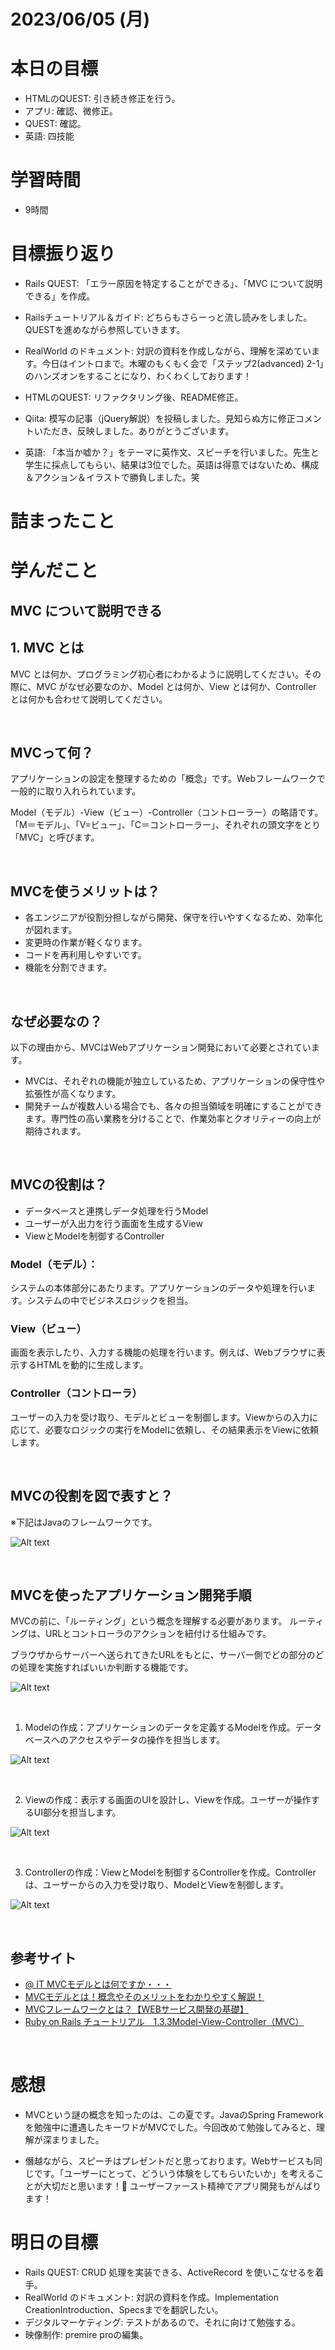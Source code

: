 # 2023/06/05 (月)

# 本日の目標

- HTMLのQUEST: 引き続き修正を行う。
- アプリ: 確認、微修正。
- QUEST: 確認。
- 英語: 四技能

# 学習時間
- 9時間

# 目標振り返り

- Rails QUEST: 「エラー原因を特定することができる」、「MVC について説明できる」を作成。

- Railsチュートリアル＆ガイド: どちらもさらーっと流し読みをしました。QUESTを進めながら参照していきます。

- RealWorld のドキュメント: 対訳の資料を作成しながら、理解を深めています。今日はイントロまで。木曜のもくもく会で「ステップ2(advanced) 2-1」のハンズオンをすることになり、わくわくしております！

- HTMLのQUEST: リファクタリング後、README修正。

- Qiita: 模写の記事（jQuery解説）を投稿しました。見知らぬ方に修正コメントいただき、反映しました。ありがとうございます。

- 英語: 「本当か嘘か？」をテーマに英作文、スピーチを行いました。先生と学生に採点してもらい、結果は3位でした。英語は得意ではないため、構成＆アクション＆イラストで勝負しました。笑

# 詰まったこと

# 学んだこと

## MVC について説明できる

## 1. MVC とは

MVC とは何か、プログラミング初心者にわかるように説明してください。その際に、MVC がなぜ必要なのか、Model とは何か、View とは何か、Controller とは何かも合わせて説明してください。

<br>

## MVCって何？

アプリケーションの設定を整理するための「概念」です。Webフレームワークで一般的に取り入れられています。

Model（モデル）-View（ビュー）-Controller（コントローラー）の略語です。「M＝モデル」、「V=ビュー」、「C＝コントローラー」、それぞれの頭文字をとり「MVC」と呼びます。

<br>

## MVCを使うメリットは？

- 各エンジニアが役割分担しながら開発、保守を行いやすくなるため、効率化が図れます。
- 変更時の作業が軽くなります。
- コードを再利用しやすいです。
- 機能を分割できます。

<br>

## なぜ必要なの？

以下の理由から、MVCはWebアプリケーション開発において必要とされています。

- MVCは、それぞれの機能が独立しているため、アプリケーションの保守性や拡張性が高くなります。
- 開発チームが複数人いる場合でも、各々の担当領域を明確にすることができます。専門性の高い業務を分けることで、作業効率とクオリティーの向上が期待されます。

<br>

## MVCの役割は？

- データベースと連携しデータ処理を行うModel
- ユーザーが入出力を行う画面を生成するView
- ViewとModelを制御するController

### Model（モデル）：
システムの本体部分にあたります。アプリケーションのデータや処理を行います。システムの中でビジネスロジックを担当。

### View（ビュー）
画面を表示したり、入力する機能の処理を行います。例えば、Webブラウザに表示するHTMLを動的に生成します。

### Controller（コントローラ）
ユーザーの入力を受け取り、モデルとビューを制御します。Viewからの入力に応じて、必要なロジックの実行をModelに依頼し、その結果表示をViewに依頼します。

<br>

## MVCの役割を図で表すと？

※下記はJavaのフレームワークです。

![Alt text](https://atmarkit.itmedia.co.jp/fjava/javafaq/j2ee/faq4.gif)

<br>

## MVCを使ったアプリケーション開発手順

MVCの前に、「ルーティング」という概念を理解する必要があります。
ルーティングは、URLとコントローラのアクションを紐付ける仕組みです。

ブラウザからサーバーへ送られてきたURLをもとに、サーバー側でどの部分のどの処理を実施すればいいか判断する機能です。

![Alt text](https://read-engineer.com/wp-content/uploads/2020/07/%E3%82%B9%E3%82%AF%E3%83%AA%E3%83%BC%E3%83%B3%E3%82%B7%E3%83%A7%E3%83%83%E3%83%88-2020-07-24-18.28.09.png)

<br>

1. Modelの作成：アプリケーションのデータを定義するModelを作成。データベースへのアクセスやデータの操作を担当します。

![Alt text](https://read-engineer.com/wp-content/uploads/2020/07/%E3%82%B9%E3%82%AF%E3%83%AA%E3%83%BC%E3%83%B3%E3%82%B7%E3%83%A7%E3%83%83%E3%83%88-2020-07-24-18.36.01.png)

<br>

2. Viewの作成：表示する画面のUIを設計し、Viewを作成。ユーザーが操作するUI部分を担当します。

![Alt text](https://read-engineer.com/wp-content/uploads/2020/07/%E3%82%B9%E3%82%AF%E3%83%AA%E3%83%BC%E3%83%B3%E3%82%B7%E3%83%A7%E3%83%83%E3%83%88-2020-07-24-18.44.41.png)

<br>

3. Controllerの作成：ViewとModelを制御するControllerを作成。Controllerは、ユーザーからの入力を受け取り、ModelとViewを制御します。

![Alt text](https://read-engineer.com/wp-content/uploads/2020/07/%E3%82%B9%E3%82%AF%E3%83%AA%E3%83%BC%E3%83%B3%E3%82%B7%E3%83%A7%E3%83%83%E3%83%88-2020-07-24-19.02.53.png)

<br>

## 参考サイト

- [@ IT MVCモデルとは何ですか・・・](https://atmarkit.itmedia.co.jp/fjava/javafaq/j2ee/j2e07.html)
- [MVCモデルとは！概念やそのメリットをわかりやすく解説！](https://www.geekly.co.jp/column/cat-technology/1911_040/)
- [MVCフレームワークとは？【WEBサービス開発の基礎】](https://read-engineer.com/2020/07/29/mvc/)
- [Ruby on Rails チュートリアル　1.3.3Model-View-Controller（MVC）](https://railstutorial.jp/chapters/beginning?version=7.0#sec-mvc)

<br>

# 感想

- MVCという謎の概念を知ったのは、この夏です。JavaのSpring Frameworkを勉強中に遭遇したキーワドがMVCでした。今回改めて勉強してみると、理解が深まりました。

- 僭越ながら、スピーチはプレゼントだと思っております。Webサービスも同じです。「ユーザーにとって、どういう体験をしてもらいたいか」を考えることが大切だと思います！🎅 ユーザーファースト精神でアプリ開発もがんばります！

# 明日の目標

- Rails QUEST: CRUD 処理を実装できる、ActiveRecord を使いこなせるを着手。
- RealWorld のドキュメント: 対訳の資料を作成。Implementation CreationIntroduction、Specsまでを翻訳したい。
- デジタルマーケティング: テストがあるので、それに向けて勉強する。
- 映像制作: premire proの編集。
